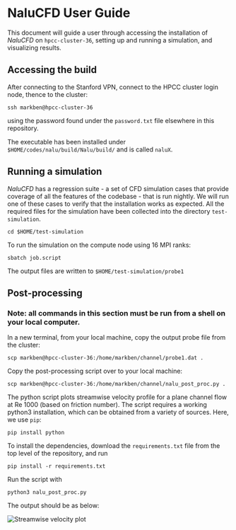# NaluCFD User Guide
This document will guide a user through accessing the installation of _NaluCFD_ on `hpcc-cluster-36`, setting up and running a simulation, and visualizing results.

## Accessing the build

After connecting to the Stanford VPN, connect to the HPCC cluster login node, thence to the cluster:

```
ssh markben@hpcc-cluster-36
```

using the password found under the `password.txt` file elsewhere in this repository. 

The executable has been installed under `$HOME/codes/nalu/build/Nalu/build/` and is called `naluX`.

## Running a simulation

_NaluCFD_ has a regression suite - a set of CFD simulation cases that provide coverage of all the features of the codebase - that is run nightly. We will run one of 
these cases to verify that the installation works as expected. All the required files for the simulation have been collected into the directory `test-simulation`. 

```
cd $HOME/test-simulation
```

To run the simulation on the compute node using 16 MPI ranks:

```
sbatch job.script
```

The output files are written to `$HOME/test-simulation/probe1`

## Post-processing 
### Note: all commands in this section must be run from a shell on your local computer.

In a new terminal, from your local machine, copy the output probe file from the cluster:

```
scp markben@hpcc-cluster-36:/home/markben/channel/probe1.dat .
```

Copy the post-processing script over to your local machine:

```
scp markben@hpcc-cluster-36:/home/markben/channel/nalu_post_proc.py .
```

The python script plots streamwise velocity profile for a plane channel flow at Re 1000 (based on friction number). The script requires a working python3 installation, which can be obtained from a variety of sources. Here, we use `pip`:

```
pip install python
```

To install the dependencies, download the `requirements.txt` file from the top level of the repository, and run

```
pip install -r requirements.txt
```

Run the script with 

```
python3 nalu_post_proc.py
```

The output should be as below:

![Streamwise velocity plot](uplus.jpg)
